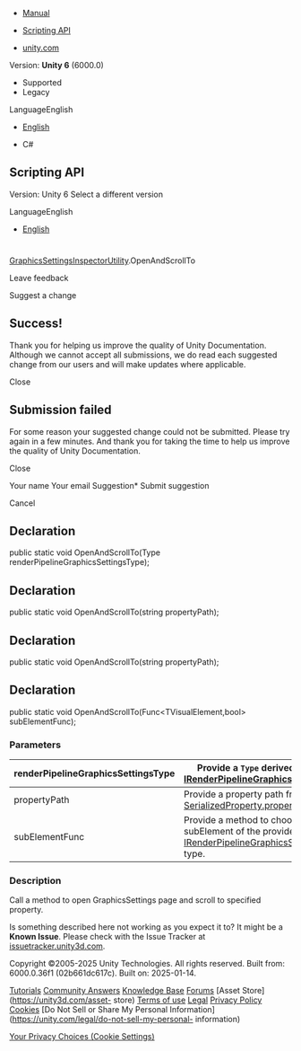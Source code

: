 [ ]()

  * [Manual](../Manual/index.html)
  * [Scripting API](../ScriptReference/index.html)

  * [unity.com](https://unity.com/)

Version: **Unity 6** (6000.0)

  * Supported
  * Legacy

LanguageEnglish

  * [English]()

  * C#

[ ](https://docs.unity3d.com)

## Scripting API

Version: Unity 6 Select a different version

LanguageEnglish

  * [English]()

#
[GraphicsSettingsInspectorUtility](Inspector.GraphicsSettingsInspectors.GraphicsSettingsInspectorUtility.html).OpenAndScrollTo

Leave feedback

Suggest a change

## Success!

Thank you for helping us improve the quality of Unity Documentation. Although
we cannot accept all submissions, we do read each suggested change from our
users and will make updates where applicable.

Close

## Submission failed

For some reason your suggested change could not be submitted. Please <a>try
again</a> in a few minutes. And thank you for taking the time to help us
improve the quality of Unity Documentation.

Close

Your name Your email Suggestion* Submit suggestion

Cancel

[ ]()

## Declaration

public static void OpenAndScrollTo(Type renderPipelineGraphicsSettingsType);

## Declaration

public static void OpenAndScrollTo(string propertyPath);

## Declaration

public static void OpenAndScrollTo(string propertyPath);

## Declaration

public static void OpenAndScrollTo(Func<TVisualElement,bool> subElementFunc);

### Parameters

renderPipelineGraphicsSettingsType | Provide a `Type` derived from [IRenderPipelineGraphicsSettings](Rendering.IRenderPipelineGraphicsSettings.html).  
---|---  
propertyPath | Provide a property path from [SerializedProperty.propertyPath](SerializedProperty-propertyPath.html).  
subElementFunc | Provide a method to choose a subElement of the provided [IRenderPipelineGraphicsSettings](Rendering.IRenderPipelineGraphicsSettings.html) type.  
  
### Description

Call a method to open GraphicsSettings page and scroll to specified property.

Is something described here not working as you expect it to? It might be a
**Known Issue**. Please check with the Issue Tracker at
[issuetracker.unity3d.com](https://issuetracker.unity3d.com).

Copyright ©2005-2025 Unity Technologies. All rights reserved. Built from:
6000.0.36f1 (02b661dc617c). Built on: 2025-01-14.

[Tutorials](https://unity3d.com/learn) [Community
Answers](https://answers.unity3d.com) [Knowledge
Base](https://support.unity3d.com/hc/en-us)
[Forums](https://forum.unity3d.com) [Asset Store](https://unity3d.com/asset-
store) [Terms of use](https://docs.unity3d.com/Manual/TermsOfUse.html)
[Legal](https://unity.com/legal) [Privacy
Policy](https://unity.com/legal/privacy-policy)
[Cookies](https://unity.com/legal/cookie-policy) [Do Not Sell or Share My
Personal Information](https://unity.com/legal/do-not-sell-my-personal-
information)

[Your Privacy Choices (Cookie Settings)](javascript:void\(0\);)

